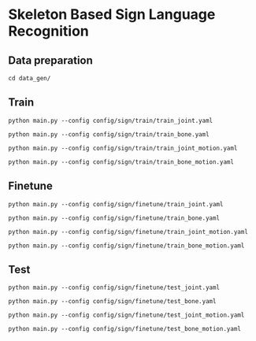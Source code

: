 # Skeleton Based Sign Language Recognition
## Data preparation
``cd data_gen/``
## Train
``python main.py --config config/sign/train/train_joint.yaml``

``python main.py --config config/sign/train/train_bone.yaml``

``python main.py --config config/sign/train/train_joint_motion.yaml``

``python main.py --config config/sign/train/train_bone_motion.yaml``
## Finetune
``python main.py --config config/sign/finetune/train_joint.yaml``

``python main.py --config config/sign/finetune/train_bone.yaml``

``python main.py --config config/sign/finetune/train_joint_motion.yaml``

``python main.py --config config/sign/finetune/train_bone_motion.yaml``
## Test
``python main.py --config config/sign/finetune/test_joint.yaml``

``python main.py --config config/sign/finetune/test_bone.yaml``

``python main.py --config config/sign/finetune/test_joint_motion.yaml``

``python main.py --config config/sign/finetune/test_bone_motion.yaml``